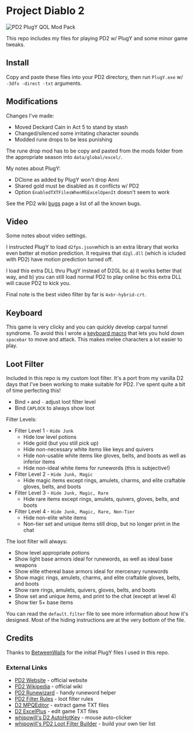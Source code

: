 # Project Diablo 2

![PD2 PlugY QOL Mod Pack](https://i.imgur.com/Kxy59Gf.jpeg)

This repo includes my files for playing PD2 w/ PlugY and some minor game tweaks.

## Install

Copy and paste these files into your PD2 directory, then run ``PlugY.exe`` w/ ``-3dfx -direct -txt`` arguments.

## Modifications

Changes I've made:

- Moved Deckard Cain in Act 5 to stand by stash
- Changed/silenced some irritating character sounds
- Modded rune drops to be less punishing

The rune drop mod has to be copy and pasted from the mods folder from the appropriate season into ``data/global/excel/``.

My notes about PlugY:

- DClone as added by PlugY won't drop Anni
- Shared gold must be disabled as it conflicts w/ PD2
- Option ``EnabledTXTFilesWhenMSExcelOpenIt`` doesn't seem to work

See the PD2 wiki [bugs](https://projectdiablo2.miraheze.org/wiki/Bugs) page a list of all the known bugs.

## Video

Some notes about video settings.

I instructed PlugY to load ``d2fps.json``which is an extra library that works even better at motion prediction.  It requires that ``d2gl.dll`` (which is icluded with PD2) have motion prediction turned off.

I load this extra DLL thru PlugY instead of D2GL bc a) it works better that way, and b) you can still load normal PD2 to play online bc this extra DLL will cause PD2 to kick you.

Final note is the best video filter by far is ``4xbr-hybrid-crt``.

## Keyboard

This game is very clicky and you can quickly develop carpal tunnel syndrome.  To avoid this I wrote a [keyboard macro](https://github.com/whipowill/ahk-autoattack) that lets you hold down ``spacebar`` to move and attack.  This makes melee characters a lot easier to play.

## Loot Filter

Included in this repo is my custom loot filter.  It's a port from my vanilla D2 days that I've been working to make suitable for PD2.  I've spent quite a bit of time perfecting this!

- Bind ``+`` and ``-`` adjust loot filter level
- Bind ``CAPLOCK`` to always show loot

Filter Levels:

- Filter Level 1 - ``Hide Junk``
	- Hide low level potions
	- Hide gold (but you still pick up)
	- Hide non-necessary white items like keys and quivers
	- Hide non-usable white items like gloves, belts, and boots as well as inferior items
	- Hide non-ideal white items for runewords (this is subjective!)
- Filter Level 2 - ``Hide Junk, Magic``
	- Hide magic items except rings, amulets, charms, and elite craftable gloves, belts, and boots
- Filter Level 3 - ``Hide Junk, Magic, Rare``
	- Hide rare items except rings, amulets, quivers, gloves, belts, and boots
- Filter Level 4 - ``Hide Junk, Magic, Rare, Non-Tier``
	- Hide non-elite white items
	- Non-tier set and unique items still drop, but no longer print in the chat

The loot filter will always:

- Show level appropriate potions
- Show light base armors ideal for runewords, as well as ideal base weapons
- Show elite ethereal base armors ideal for mercenary runewords
- Show magic rings, amulets, charms, and elite craftable gloves, belts, and boots
- Show rare rings, amulets, quivers, gloves, belts, and boots
- Show set and unique items, and print to the chat (except at level 4)
- Show tier 5+ base items

You can read the ``default.filter`` file to see more information about how it's designed.  Most of the hiding instructions are at the very bottom of the file.

## Credits

Thanks to [BetweenWalls](https://github.com/BetweenWalls/PD2-PlugY) for the initial PlugY files I used in this repo.

### External Links

- [PD2 Website](https://www.projectdiablo2.com/) - official website
- [PD2 Wikipedia](https://projectdiablo2.miraheze.org/wiki) - official wiki
- [PD2 Runewizard](https://kvothed2.github.io/pd2-runewizard/) - handy runeword helper
- [PD2 Filter Rules](https://projectdiablo2.miraheze.org/wiki/Item_Filtering) - loot filter rules
- [D2 MPQEditor](http://www.zezula.net/en/mpq/download.html) - extract game TXT files
- [D2 ExcelPlus](https://github.com/Cjreek/D2ExcelPlus) - edit game TXT files
- [whipowill's D2 AutoHotKey](https://github.com/whipowill/ahk-autoattack) - mouse auto-clicker
- [whipowill's PD2 Loot Filter Builder](https://github.com/whipowill/php-pd2-filter-builder) - build your own tier list